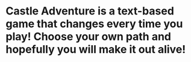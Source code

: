 # Castle Adventure is a text-based game that changes every time you play! Choose your own path and hopefully you will make it out alive!
